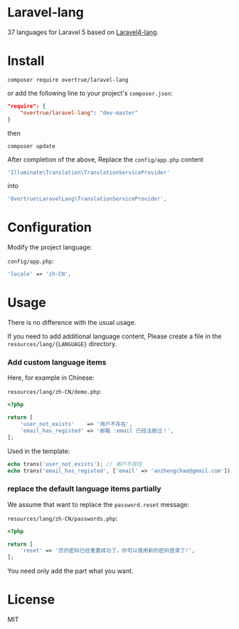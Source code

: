# Laravel-lang

37 languages for Laravel 5 based on [Laravel4-lang](https://github.com/caouecs/Laravel4-lang).

# Install

```shell
composer require overtrue/laravel-lang
```

or add the following line to your project's `composer.json`:

```json
"require": {
    "overtrue/laravel-lang": "dev-master"
}
```
then

```shell
composer update
```
After completion of the above, Replace the `config/app.php` content
```php
'Illuminate\Translation\TranslationServiceProvider'
```

into

```php
'Overtrue\LaravelLang\TranslationServiceProvider',
```

# Configuration

Modify the project language:

`config/app.php`:

```php
'locale' => 'zh-CN',
```

# Usage

There is no difference with the usual usage.

If you need to add additional language content, Please create a file in the `resources/lang/{LANGUAGE}`  directory.

### Add custom language items

Here, for example in Chinese:

`resources/lang/zh-CN/demo.php`:

```php
<?php

return [
    'user_not_exists'    => '用户不存在',
    'email_has_registed' => '邮箱 :email 已经注册过！',
];
```
Used in the template:

```php
echo trans('user_not_exists'); // 用户不存在
echo trans('email_has_registed', ['email' => 'anzhengchao@gmail.com']); // 邮箱 anzhengchao@gmail.com 已经注册过！
```

### replace the default language items partially

We assume that want to replace the `password.reset` message:

`resources/lang/zh-CN/passwords.php`:

```php
<?php

return [
    'reset' => '您的密码已经重置成功了，你可以使用新的密码登录了!',
];
```

You need only add the part what you want.

# License

MIT
